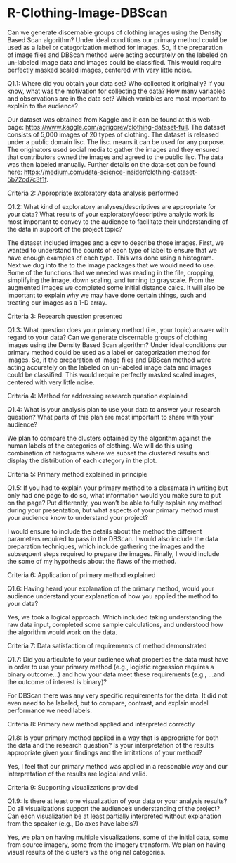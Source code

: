# R-Clothing-Image-DBScan
Can we generate discernable groups of clothing images using the Density Based Scan algorithm? Under ideal conditions our primary method could be used as a label or categorization method for images. So, if the preparation of image files and DBScan method were acting accurately on the labeled on un-labeled image data and images could be classified. This would require perfectly masked scaled images, centered with very little noise.


Q1.1: Where did you obtain your data set? Who collected it originally? If you know, what was the motivation for collecting the data? How many variables and observations are in the data set? Which variables are most important to explain to the audience?

Our dataset was obtained from Kaggle and it can be found at this web-page: https://www.kaggle.com/agrigorev/clothing-dataset-full. The dataset consists of 5,000 images of 20 types of clothing. The dataset is released under a public domain lisc. The lisc. means it can be used for any purpose. The originators used social media to gather the images and they ensured that contributors owned the images and agreed to the public lisc. The data was then labeled manually. Further details on the data-set can be found here: https://medium.com/data-science-insider/clothing-dataset-5b72cd7c3f1f.

Criteria 2: Appropriate exploratory data analysis performed

Q1.2: What kind of exploratory analyses/descriptives are appropriate for your data? What results of your exploratory/descriptive analytic work is most important to convey to the audience to facilitate their understanding of the data in support of the project topic?

The dataset included images and a csv to describe those images. First, we wanted to understand the counts of each type of label to ensure that we have enough examples of each type. This was done using a histogram. Next we dug into the to the image packages that we would need to use. Some of the functions that we needed was reading in the file, cropping, simplifying the image, down scaling, and turning to grayscale. From the augmented images we completed some initial distance calcs. It will also be important to explain why we may have done certain things, such and treating our images as a 1-D array.

Criteria 3: Research question presented

Q1.3: What question does your primary method (i.e., your topic) answer with regard to your data? 
Can we generate discernable groups of clothing images using the Density Based Scan algorithm?
Under ideal conditions our primary method could be used as a label or categorization method for images. So, if the preparation of image files and DBScan method were acting accurately on the labeled on un-labeled image data and images could be classified. This would require perfectly masked scaled images, centered with very little noise.

Criteria 4: Method for addressing research question explained

Q1.4: What is your analysis plan to use your data to answer your research question? What parts of this plan are most important to share with your audience?

We plan to compare the clusters obtained by the algorithm against the human labels of the categories of clothing.
We will do this using combination of histograms where we subset the clustered results and display the distribution of each category in the plot.

Criteria 5: Primary method explained in principle

Q1.5: If you had to explain your primary method to a classmate in writing but only had one page to do so, what information would you make sure to put on the page? Put differently, you won’t be able to fully explain any method during your presentation, but what aspects of your primary method must your audience know to understand your project?

I would ensure to include the details about the method the different parameters required to pass in the DBScan. I would also include the data preparation techniques, which include gathering the images and the subsequent steps required to prepare the images. Finally, I would include the some of my hypothesis about the flaws of the method.

Criteria 6: Application of primary method explained

Q1.6: Having heard your explanation of the primary method, would your audience understand your explanation of how you applied the method to your data? 

Yes, we took a logical approach. Which included taking understanding the raw data input, completed some sample calculations, and understood how the algorithm would work on the data.

Criteria 7: Data satisfaction of requirements of method demonstrated 

Q1.7: Did you articulate to your audience what properties the data must have in order to use your primary method (e.g., logistic regression requires a binary outcome...) and how your data meet these requirements (e.g., ...and the outcome of interest is binary)? 

For DBScan there was any very specific requirements for the data. It did not even need to be labeled, but to compare, contrast, and explain model performance we need labels.

Criteria 8: Primary new method applied and interpreted correctly

Q1.8: Is your primary method applied in a way that is appropriate for both the data and the research question? Is your interpretation of the results appropriate given your findings and the limitations of your method?

Yes, I feel that our primary method was applied in a reasonable way and our interpretation of the results are logical and valid.


Criteria 9: Supporting visualizations provided

Q1.9: Is there at least one visualization of your data or your analysis results? Do all visualizations support the audience’s understanding of the project? Can each visualization be at least partially interpreted without explanation from the speaker (e.g., Do axes have labels?)

Yes, we plan on having multiple visualizations, some of the initial data, some from source imagery, some from the imagery transform. We plan on having visual results of the clusters vs the original categories.

